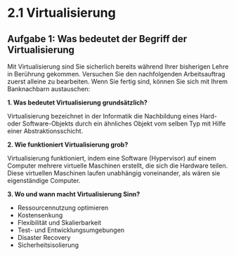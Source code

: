 # 2.1 Virtualisierung

## Aufgabe 1: Was bedeutet der Begriff der Virtualisierung

Mit Virtualisierung sind Sie sicherlich bereits während Ihrer bisherigen Lehre in Berührung gekommen.
Versuchen Sie den nachfolgenden Arbeitsauftrag zuerst alleine zu bearbeiten. Wenn Sie fertig sind,
können Sie sich mit Ihrem Banknachbarn austauschen:

**1. Was bedeutet Virtualisierung grundsätzlich?**

Virtualisierung bezeichnet in der Informatik die Nachbildung eines Hard- oder Software-Objekts durch ein ähnliches Objekt vom selben Typ mit Hilfe einer Abstraktionsschicht.

**2. Wie funktioniert Virtualisierung grob?**

Virtualisierung funktioniert, indem eine Software (Hypervisor) auf einem Computer mehrere virtuelle Maschinen erstellt, die sich die Hardware teilen. Diese virtuellen Maschinen laufen unabhängig voneinander, als wären sie eigenständige Computer.

**3. Wo und wann macht Virtualisierung Sinn?**

- Ressourcennutzung optimieren
- Kostensenkung
- Flexibilität und Skalierbarkeit
- Test- und Entwicklungsumgebungen
- Disaster Recovery
- Sicherheitsisolierung